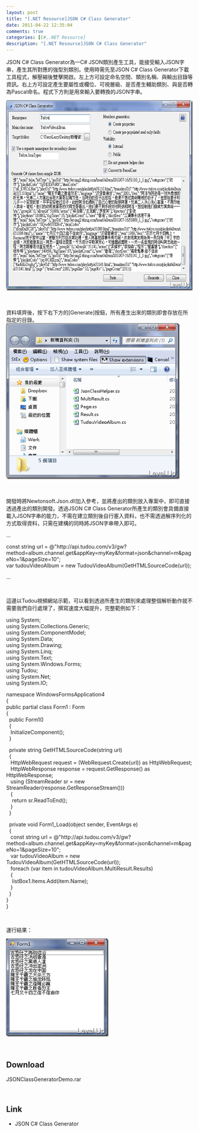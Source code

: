 ```yaml
---
layout: post
title: "[.NET Resource]JSON C# Class Generator"
date: 2011-04-22 12:35:04
comments: true
categories: [C#,.NET Resource]
description: "[.NET Resource]JSON C# Class Generator"
---
```

<p>
	JSON C# Class Generator為一C# JSON類別產生工具，能接受輸入JSON字串，產生其所對應的強型別類別。使用時需先至JSON C# Class Generator下載工具程式，解壓縮後雙擊開啟。左上方可設定命名空間、類別名稱、與輸出目錄等資訊。右上方可設定產生要屬性或欄位、可視層級、是否產生輔助類別、與是否轉為Pascal命名。程式下方則是用來輸入要轉換的JSON字串。</p>
<p>
	<img alt="image" border="0" height="514" src="\images\posts\23323\image_thumb.png" width="684" /></p>
<p>
	 </p>
<p>
	資料填齊後，按下右下方的[Generate]按鈕，所有產生出來的類別即會存放在所指定的目錄。<br />
	<img alt="image" border="0" height="421" src="\images\posts\23323\image_thumb_1.png" width="469" /></p>
<p>
	 </p>
<p>
	開發時將Newtonsoft.Json.dll加入參考，並將產出的類別放入專案中，即可直接透過產出的類別開發。透過JSON C# Class Generator所產生的類別會具備直接載入JSON字串的能力，不需在建立類別後自行塞入資料，也不需透過解序列化的方式取得資料，只需在建構的同時將JSON字串帶入即可。</p>
<p>
	...</p>
<p>
	const string url = @"http://api.tudou.com/v3/gw?method=album.channel.get&amp;appKey=myKey&amp;format=json&amp;channel=m&amp;pageNo=1&amp;pageSize=10";<br />
	var tudouVideoAlbum = new TudouVideoAlbum(GetHTMLSourceCode(url));</p>
<p>
	...</p>
<p>
	 </p>
<p>
	這邊以Tudou視頻網站示範，可以看到透過所產生的類別來處理整個解析動作就不需要我們自行處理了，撰寫速度大幅提升，完整範例如下：</p>
<p>
	using System;<br />
	using System.Collections.Generic;<br />
	using System.ComponentModel;<br />
	using System.Data;<br />
	using System.Drawing;<br />
	using System.Linq;<br />
	using System.Text;<br />
	using System.Windows.Forms;<br />
	using Tudou;<br />
	using System.Net;<br />
	using System.IO;</p>
<p>
	namespace WindowsFormsApplication4<br />
	{<br />
	public partial class Form1 : Form<br />
	{<br />
	  public Form1()<br />
	  {<br />
	   InitializeComponent();<br />
	  }</p>
<p>
	  private string GetHTMLSourceCode(string url)<br />
	  {<br />
	   HttpWebRequest request = (WebRequest.Create(url)) as HttpWebRequest;<br />
	   HttpWebResponse response = request.GetResponse() as HttpWebResponse;<br />
	   using (StreamReader sr = new StreamReader(response.GetResponseStream()))<br />
	   {<br />
	    return sr.ReadToEnd();<br />
	   }<br />
	  }</p>
<p>
	  private void Form1_Load(object sender, EventArgs e)<br />
	  {<br />
	   const string url = @"http://api.tudou.com/v3/gw?method=album.channel.get&amp;appKey=myKey&amp;format=json&amp;channel=m&amp;pageNo=1&amp;pageSize=10";<br />
	   var tudouVideoAlbum = new TudouVideoAlbum(GetHTMLSourceCode(url));<br />
	   foreach (var item in tudouVideoAlbum.MultiResult.Results)<br />
	   {<br />
	    listBox1.Items.Add(item.Name);<br />
	   }<br />
	  }<br />
	}<br />
	}</p>
<p>
	 </p>
<p>
	運行結果：</p>
<p>
	<img alt="image" border="0" height="265" src="\images\posts\23323\image_thumb_2.png" width="277" /></p>
<p>
	 </p>
<h2>
	Download</h2>
<p>
	JSONClassGeneratorDemo.rar</p>
<p>
	 </p>
<h2>
	Link</h2>
<ul>
	<li>
		JSON C# Class Generator</li>
</ul>
